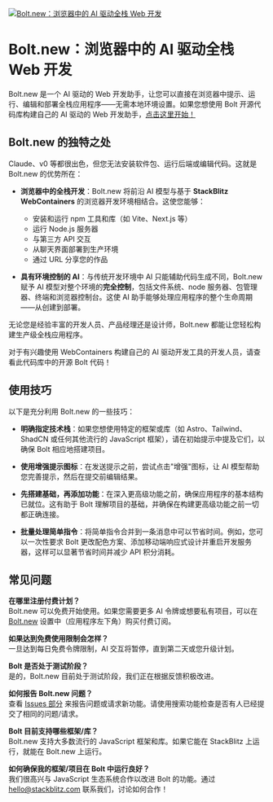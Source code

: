 [![Bolt.new：浏览器中的 AI 驱动全栈 Web 开发](./public/social_preview_index.jpg)](https://bolt.new)

# Bolt.new：浏览器中的 AI 驱动全栈 Web 开发

Bolt.new 是一个 AI 驱动的 Web 开发助手，让您可以直接在浏览器中提示、运行、编辑和部署全栈应用程序——无需本地环境设置。如果您想使用 Bolt 开源代码库构建自己的 AI 驱动的 Web 开发助手，[点击这里开始！](./CONTRIBUTING.md)

## Bolt.new 的独特之处

Claude、v0 等都很出色，但您无法安装软件包、运行后端或编辑代码。这就是 Bolt.new 的优势所在：

- **浏览器中的全栈开发**：Bolt.new 将前沿 AI 模型与基于 **StackBlitz WebContainers** 的浏览器开发环境相结合。这使您能够：
  - 安装和运行 npm 工具和库（如 Vite、Next.js 等）
  - 运行 Node.js 服务器
  - 与第三方 API 交互
  - 从聊天界面部署到生产环境
  - 通过 URL 分享您的作品

- **具有环境控制的 AI**：与传统开发环境中 AI 只能辅助代码生成不同，Bolt.new 赋予 AI 模型对整个环境的**完全控制**，包括文件系统、node 服务器、包管理器、终端和浏览器控制台。这使 AI 助手能够处理应用程序的整个生命周期——从创建到部署。

无论您是经验丰富的开发人员、产品经理还是设计师，Bolt.new 都能让您轻松构建生产级全栈应用程序。

对于有兴趣使用 WebContainers 构建自己的 AI 驱动开发工具的开发人员，请查看此代码库中的开源 Bolt 代码！

## 使用技巧

以下是充分利用 Bolt.new 的一些技巧：

- **明确指定技术栈**：如果您想使用特定的框架或库（如 Astro、Tailwind、ShadCN 或任何其他流行的 JavaScript 框架），请在初始提示中提及它们，以确保 Bolt 相应地搭建项目。

- **使用增强提示图标**：在发送提示之前，尝试点击"增强"图标，让 AI 模型帮助您完善提示，然后在提交前编辑结果。

- **先搭建基础，再添加功能**：在深入更高级功能之前，确保应用程序的基本结构已就位。这有助于 Bolt 理解项目的基础，并确保在构建更高级功能之前一切都正确连接。

- **批量处理简单指令**：将简单指令合并到一条消息中可以节省时间。例如，您可以一次性要求 Bolt 更改配色方案、添加移动端响应式设计并重启开发服务器，这样可以显著节省时间并减少 API 积分消耗。

## 常见问题

**在哪里注册付费计划？**  
Bolt.new 可以免费开始使用。如果您需要更多 AI 令牌或想要私有项目，可以在 [Bolt.new](https://bolt.new) 设置中（应用程序左下角）购买付费订阅。

**如果达到免费使用限制会怎样？**  
一旦达到每日免费令牌限制，AI 交互将暂停，直到第二天或您升级计划。

**Bolt 是否处于测试阶段？**  
是的，Bolt.new 目前处于测试阶段，我们正在根据反馈积极改进。

**如何报告 Bolt.new 问题？**  
查看 [Issues 部分](https://github.com/stackblitz/bolt.new/issues) 来报告问题或请求新功能。请使用搜索功能检查是否有人已经提交了相同的问题/请求。

**Bolt 目前支持哪些框架/库？**  
Bolt.new 支持大多数流行的 JavaScript 框架和库。如果它能在 StackBlitz 上运行，就能在 Bolt.new 上运行。

**如何确保我的框架/项目在 Bolt 中运行良好？**  
我们很高兴与 JavaScript 生态系统合作以改进 Bolt 的功能。通过 [hello@stackblitz.com](mailto:hello@stackblitz.com) 联系我们，讨论如何合作！
